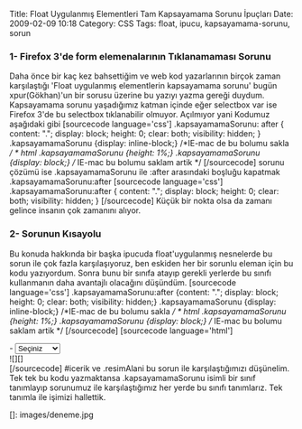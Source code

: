 Title: Float Uygulanmış Elementleri Tam Kapsayamama Sorunu İpuçları
Date: 2009-02-09 10:18
Category: CSS
Tags: float, ipucu, kapsayamama-sorunu, sorun

### 1- Firefox 3'de form elemenalarının Tıklanamaması Sorunu

Daha önce bir kaç kez bahsettiğim ve web kod yazarlarının birçok zaman
karşılaştığı 'Float uygulanmış elementlerin kapsayamama sorunu' bugün
xpur(Gökhan)'un bir sorusu üzerine bu yazıyı yazma gereği duydum.
Kapsayamama sorunu yaşadığımız katman içinde eğer selectbox var ise
Firefox 3'de bu selectbox tıklanabilir olmuyor. Açılmıyor yani Kodumuz
aşağıdaki gibi [sourcecode language='css'] .kapsayamamaSorunu: after {
content: "."; display: block; height: 0; clear: both; visibility:
hidden; } .kapsayamamaSorunu {display: inline-block;} /*IE-mac de bu
bolumu sakla  */ * html .kapsayamamaSorunu {height: 1%;}
.kapsayamamaSorunu {display: block;} /* IE-mac bu bolumu saklam artik
*/ [/sourcecode] sorunu çözümü ise .kapsayamamaSorunu ile :after
arasındaki boşluğu kapatmak .kapsayamamaSorunu:after [sourcecode
language='css'] .kapsayamamaSorunu:after { content: "."; display: block;
height: 0; clear: both; visibility: hidden; } [/sourcecode] Küçük bir
nokta olsa da zamanı gelince insanın çok zamanını alıyor.

### 2- Sorunun Kısayolu

Bu konuda hakkında bir başka ipucuda float'uygulanmış nesnelerde bu
sorun ile çok fazla karşılaşıyoruz, ben eskiden her bir sorunlu eleman
için bu kodu yazıyordum. Sonra bunu bir sınıfa atayıp gerekli yerlerde
bu sınıfı kullanmanın daha avantajlı olacağını düşündüm. [sourcecode
language='css'] .kapsayamamaSorunu:after {content: "."; display: block;
height: 0; clear: both; visibility: hidden;} .kapsayamamaSorunu
{display: inline-block;} /*IE-mac de bu bolumu sakla  */ * html
.kapsayamamaSorunu {height: 1%;} .kapsayamamaSorunu {display: block;}
/* IE-mac bu bolumu saklam artik */ [/sourcecode] [sourcecode
language='html']

<div id="icerik" class="kapsayamamaSorunu">
-   <select> <option value="-1">Seçiniz</option>
    <option value="1">Deneme1</option>
    <option value="2">Deneme2</option> </select>

</div>
<div class="resimAlani kapsayamamaSorunu">
![][]

</div>
[/sourcecode] #icerik ve .resimAlani bu sorun ile karşılaştığımızı
düşünelim. Tek tek bu kodu yazmaktansa .kapsayamamaSorunu isimli bir
sınıf tanımlayıp sorunumuz ile karşılaştığımız her yerde bu sınıfı
tanımlarız. Tek tanımla ile işimizi hallettik.

</p>

  []: images/deneme.jpg
